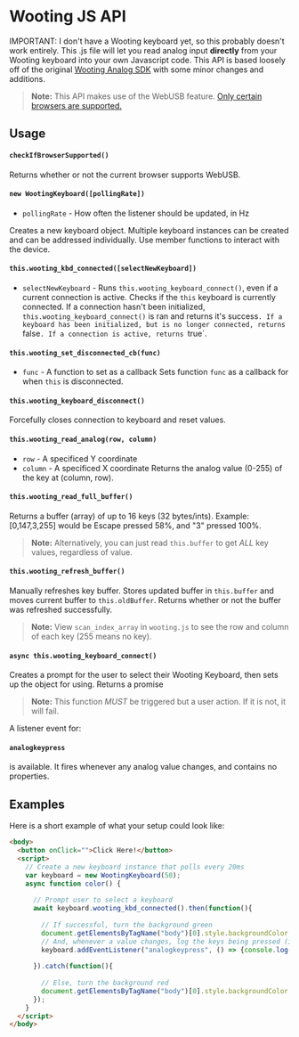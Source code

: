 # Wooting JS API
IMPORTANT: I don't have a Wooting keyboard yet, so this probably doesn't work entirely.
This .js file will let you read analog input **directly** from your Wooting keyboard into your own Javascript code. This API is based loosely off of the original [Wooting Analog SDK](https://github.com/WootingKb/wooting-analog-sdk) with some minor changes and additions.

> **Note:** This API makes use of the WebUSB feature. [Only certain browsers are supported.](https://caniuse.com/#feat=webusb)

## Usage
#### `checkIfBrowserSupported()`
Returns whether or not the current browser supports WebUSB.


#### `new WootingKeyboard([pollingRate])`
- `pollingRate` - How often the listener should be updated, in Hz

Creates a new keyboard object. Multiple keyboard instances can be created and can be addressed individually. Use member functions to interact with the device.


#### `this.wooting_kbd_connected([selectNewKeyboard])`
- `selectNewKeyboard` - Runs `this.wooting_keyboard_connect()`, even if a current connection is active.
Checks if the `this` keyboard is currently connected. If a connection hasn't been initialized, `this.wooting_keyboard_connect()` is ran  and returns it's success`. If a keyboard has been initialized, but is no longer connected, returns `false`. If a connection is active, returns `true`.


#### `this.wooting_set_disconnected_cb(func)`
- `func` - A function to set as a callback
Sets function `func` as a callback for when `this` is disconnected.


#### `this.wooting_keyboard_disconnect()`
Forcefully closes connection to keyboard and reset values.


#### `this.wooting_read_analog(row, column)`
- `row` - A specificed Y coordinate
- `column` - A specificed X coordinate
Returns the analog value (0-255) of the key at (column, row).


#### `this.wooting_read_full_buffer()`
Returns a buffer (array) of up to 16 keys (32 bytes/ints). Example: [0,147,3,255] would be Escape pressed 58%, and "3" pressed 100%.

> **Note:** Alternatively, you can just read `this.buffer` to get *ALL* key values, regardless of value.


#### `this.wooting_refresh_buffer()`
Manually refreshes key buffer. Stores updated buffer in `this.buffer` and moves current buffer to `this.oldBuffer`. Returns whether or not the buffer was refreshed successfully.


> **Note:** View `scan_index_array` in `wooting.js` to see the row and column of each key (255 means no key).

#### `async this.wooting_keyboard_connect()`
Creates a prompt for the user to select their Wooting Keyboard, then sets up the object for using. Returns a promise

> **Note:** This function *MUST* be triggered but a user action. If it is not, it will fail.

A listener event for:
#### `analogkeypress`
is available. It fires whenever any analog value changes, and contains no properties.

## Examples
Here is a short example of what your setup could look like:
```HTML
<body>
  <button onClick="">Click Here!</button>
  <script>
    // Create a new keyboard instance that polls every 20ms
    var keyboard = new WootingKeyboard(50);
    async function color() {
    
      // Prompt user to select a keyboard
      await keyboard.wooting_kbd_connected().then(function(){
    
        // If successful, turn the background green
        document.getElementsByTagName("body")[0].style.backgroundColor = "green";
        // And, whenever a value changes, log the keys being pressed (in buffer form) into the console
        keyboard.addEventListener("analogkeypress", () => {console.log(keyboard.wooting_read_full_buffer())})
    
      }).catch(function(){
    
        // Else, turn the background red
        document.getElementsByTagName("body")[0].style.backgroundColor = "red";
      });
    }
  </script>
</body>
```
